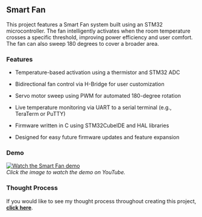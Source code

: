 ## Smart Fan

This project features a Smart Fan system built using an STM32 microcontroller. The fan intelligently activates when the room temperature crosses a specific threshold, improving power efficiency and user comfort. The fan can also sweep 180 degrees to cover a broader area.

### Features
- Temperature-based activation using a thermistor and STM32 ADC

- Bidirectional fan control via H-Bridge for user customization

- Servo motor sweep using PWM for automated 180-degree rotation

- Live temperature monitoring via UART to a serial terminal (e.g., TeraTerm or PuTTY)

- Firmware written in C using STM32CubeIDE and HAL libraries

- Designed for easy future firmware updates and feature expansion

### Demo
[![Watch the Smart Fan demo](https://img.youtube.com/vi/YOUR_VIDEO_ID_HERE/0.jpg)](https://www.youtube.com/watch?v=YOUR_VIDEO_ID_HERE)  
*Click the image to watch the demo on YouTube.*

### Thought Process
If you would like to see my thought process throughout creating this project, [**click here**](https://docs.google.com/document/d/1XkLLLSOl_A8hh0Al0d9ypdL0WycJf3YdBdFJocMuHWg/edit?usp=sharing).
